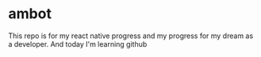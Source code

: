 # ambot
This repo is for my react native progress and my progress for my dream as a developer. And today I'm learning github
